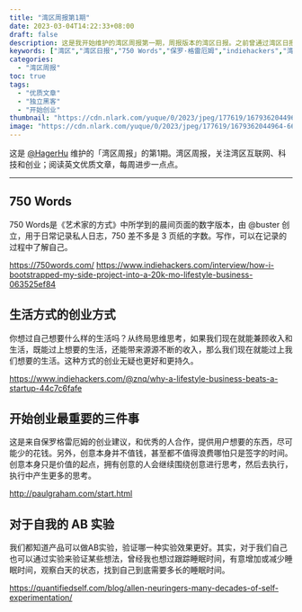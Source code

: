 ```yaml
---
title: "湾区周报第1期"
date: 2023-03-04T14:22:33+08:00
draft: false
description: 这是我开始维护的湾区周报第一期，周报版本的湾区日报。之前曾通过湾区日报了解湾区的互联网、科技和创业，无奈已经停止维护，至今也没有恢复。为了阅读英文优质文章，每周进步一点点，就想到了自己做湾区周报。
keywords: ["湾区","湾区日报","750 Words","保罗·格雷厄姆","indiehackers","湾区周报"]
categories:
  - "湾区周报"
toc: true
tags:
  - "优质文章"
  - "独立黑客"
  - "开始创业"
thumbnail: "https://cdn.nlark.com/yuque/0/2023/jpeg/177619/1679362044964-661ddbc6-43ee-4b2f-8bfa-6c1af1ed1d1c.jpeg"
image: "https://cdn.nlark.com/yuque/0/2023/jpeg/177619/1679362044964-661ddbc6-43ee-4b2f-8bfa-6c1af1ed1d1c.jpeg"
---
```


这是 [@HagerHu](https://twitter.com/hagerhu) 维护的「湾区周报」的第1期。湾区周报，关注湾区互联网、科技和创业；阅读英文优质文章，每周进步一点点。

---

## 750 Words

750 Words是《艺术家的方式》中所学到的晨间页面的数字版本，由 @buster  创立，用于日常记录私人日志，750 差不多是 3 页纸的字数。写作，可以在记录的过程中了解自己。

<https://750words.com/>
<https://www.indiehackers.com/interview/how-i-bootstrapped-my-side-project-into-a-20k-mo-lifestyle-business-063525ef84>

## 生活方式的创业方式

你想过自己想要什么样的生活吗？从终局思维思考，如果我们现在就能兼顾收入和生活，既能过上想要的生活，还能带来源源不断的收入，那么我们现在就能过上我们想要的生活。这种方式的创业无疑也更好和更持久。

<https://www.indiehackers.com/@znq/why-a-lifestyle-business-beats-a-startup-44c7c6fafe>

## 开始创业最重要的三件事

这是来自保罗格雷厄姆的创业建议，和优秀的人合作，提供用户想要的东西，尽可能少的花钱。另外，创意本身并不值钱，甚至都不值得浪费哪怕只是签字的时间。创意本身只是价值的起点，拥有创意的人会继续围绕创意进行思考，然后去执行，执行中产生更多的思考。

<http://paulgraham.com/start.html>

## 对于自我的 AB 实验

我们都知道产品可以做AB实验，验证哪一种实验效果更好。其实，对于我们自己也可以通过实验来验证某些想法，曾经我也想过跟踪睡眠时间，有意增加或减少睡眠时间，观察白天的状态，找到自己到底需要多长的睡眠时间。

<https://quantifiedself.com/blog/allen-neuringers-many-decades-of-self-experimentation/>
